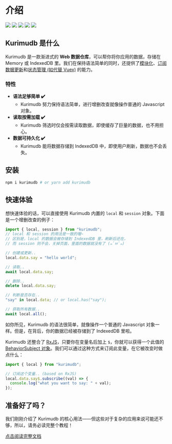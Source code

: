 # 介绍

[![](https://img.shields.io/badge/github-kurimudb-white.svg)](https://github.com/akirarika/kurimudb) ![](https://img.shields.io/github/forks/akirarika/kurimudb) ![](https://img.shields.io/github/stars/akirarika/kurimudb) ![](https://img.shields.io/badge/language-javascript-orange.svg) ![](https://img.shields.io/github/license/akirarika/kurimudb)

## Kurimudb 是什么

Kurimudb 是一款渐进式的 **Web 数据仓库**，可以帮你将你应用的数据，存储在 Memory 或 IndexedDB 里。我们在保持语法简单的同时，还提供了[模块化](/intro/#模型)、[订阅数据更新](/monitor/)和[状态管理 (如代替 Vuex)](/state/) 的能力。

### 特性

- **语法足够简单 ✔️**
  - Kurimudb 努力保持语法简单，进行增删改查就像操作普通的 Javascript 对象。
- **读取按需加载 ✔️**
  - Kurimudb 筛选时仅会按需读取数据，即使缓存了巨量的数据，也不用担心。
- **数据可持久化 ✔️**
  - Kurimudb 能将数据存储到 IndexedDB 中，即使用户刷新，数据也不会丢失。

## 安装

```sh
npm i kurimudb # or yarn add kurimudb
```

## 快速体验

想快速体验的话，可以直接使用 Kurimudb 内置的 `local` 和 `session` 对象。下面是一个增删改查的例子：

```js
import { local, session } from "kurimudb";
// local 和 session 的用法是一致的喔~
// 区别是，local 的数据会被存储到 IndexedDB 里，刷新后还在，
// 而 session 则不会，关掉页面，里面的数据就没有了 (๑´ㅂ`๑)

// 创建或更新..
local.data.say = "hello world";

// 读取..
await local.data.say;

// 删除..
delete local.data.say;

// 判断是否存在..
"say" in local.data; // or local.has("say");

// 获取所有数据..
await local.all();
```

如你所见，Kurimudb 的语法很简单，就像操作一个普通的 Javascript 对象一样。但是，在背后，你的数据已经被存储到了 IndexedDB 里啦。

Kurimudb 还整合了 [RxJS](https://rxjs.dev/)，只要你在变量名后加上 `$`，你就可以获得一个此值的 [BehaviorSubject 对象](https://rxjs.dev/guide/subject#behaviorsubject)。我们可以通过这种方式来订阅此变量，在它被改变时做点什么：

```js {4}
import { local } from "kurimudb";

// 订阅这个变量.. (based on RxJS)
local.data.say$.subscribe((val) => {
  console.log("what you want to say: " + val);
});
```

## 准备好了吗？

我们刚刚介绍了 Kurimudb 的核心用法——但这些对于复杂的应用来说可能还不够，所以，请务必读完整个教程！

[点击阅读完整文档](https://akirarika.github.io/kurimudb/intro/)
